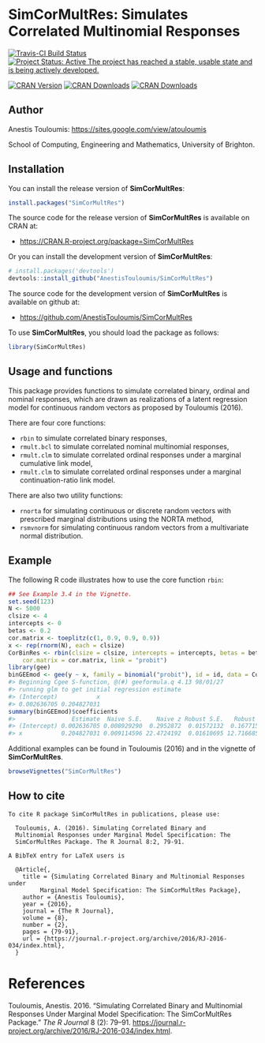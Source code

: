 
<!-- README.md is generated from README.Rmd. Please edit that file -->
SimCorMultRes: Simulates Correlated Multinomial Responses
=========================================================

[![Travis-CI Build Status](https://travis-ci.org/AnestisTouloumis/SimCorMultRes.svg?branch=master)](https://travis-ci.org/AnestisTouloumis/SimCorMultRes) [![Project Status: Active The project has reached a stable, usable state and is being actively developed.](http://www.repostatus.org/badges/latest/active.svg)](http://www.repostatus.org/#active)

[![CRAN Version](https://www.r-pkg.org/badges/version/SimCorMultRes?color=blue)](https://cran.r-project.org/package=SimCorMultRes) [![CRAN Downloads](https://cranlogs.r-pkg.org/badges/grand-total/SimCorMultRes?color=blue)](https://cranlogs.r-pkg.org/badges/grand-total/SimCorMultRes) [![CRAN Downloads](https://cranlogs.r-pkg.org/badges/SimCorMultRes)](https://cran.r-project.org/package=SimCorMultRes)

Author
------

Anestis Touloumis: <https://sites.google.com/view/atouloumis>

School of Computing, Engineering and Mathematics, University of Brighton.

Installation
------------

You can install the release version of **SimCorMultRes**:

``` r
install.packages("SimCorMultRes")
```

The source code for the release version of **SimCorMultRes** is available on CRAN at:

-   <https://CRAN.R-project.org/package=SimCorMultRes>

Or you can install the development version of **SimCorMultRes**:

``` r
# install.packages('devtools')
devtools::install_github("AnestisTouloumis/SimCorMultRes")
```

The source code for the development version of **SimCorMultRes** is available on github at:

-   <https://github.com/AnestisTouloumis/SimCorMultRes>

To use **SimCorMultRes**, you should load the package as follows:

``` r
library(SimCorMultRes)
```

Usage and functions
-------------------

This package provides functions to simulate correlated binary, ordinal and nominal responses, which are drawn as realizations of a latent regression model for continuous random vectors as proposed by Touloumis (2016).

There are four core functions:

-   `rbin` to simulate correlated binary responses,
-   `rmult.bcl` to simulate correlated nominal multinomial responses,
-   `rmult.clm` to simulate correlated ordinal responses under a marginal cumulative link model,
-   `rmult.clm` to simulate correlated ordinal responses under a marginal continuation-ratio link model.

There are also two utility functions:

-   `rnorta` for simulating continuous or discrete random vectors with prescribed marginal distributions using the NORTA method,
-   `rsmvnorm` for simulating continuous random vectors from a multivariate normal distribution.

Example
-------

The following R code illustrates how to use the core function `rbin`:

``` r
## See Example 3.4 in the Vignette.
set.seed(123)
N <- 5000
clsize <- 4
intercepts <- 0
betas <- 0.2
cor.matrix <- toeplitz(c(1, 0.9, 0.9, 0.9))
x <- rep(rnorm(N), each = clsize)
CorBinRes <- rbin(clsize = clsize, intercepts = intercepts, betas = betas, xformula = ~x, 
    cor.matrix = cor.matrix, link = "probit")
library(gee)
binGEEmod <- gee(y ~ x, family = binomial("probit"), id = id, data = CorBinRes$simdata)
#> Beginning Cgee S-function, @(#) geeformula.q 4.13 98/01/27
#> running glm to get initial regression estimate
#> (Intercept)           x 
#> 0.002636705 0.204827031
summary(binGEEmod)$coefficients
#>                Estimate  Naive S.E.    Naive z Robust S.E.   Robust z
#> (Intercept) 0.002636705 0.008929290  0.2952872  0.01572132  0.1677153
#> x           0.204827031 0.009114596 22.4724192  0.01610695 12.7166857
```

Additional examples can be found in Touloumis (2016) and in the vignette of **SimCorMultRes**.

``` r
browseVignettes("SimCorMultRes")
```

How to cite
-----------


    To cite R package SimCorMultRes in publications, please use:

      Touloumis, A. (2016). Simulating Correlated Binary and
      Multinomial Responses under Marginal Model Specification: The
      SimCorMultRes Package. The R Journal 8:2, 79-91.

    A BibTeX entry for LaTeX users is

      @Article{,
        title = {Simulating Correlated Binary and Multinomial Responses under 
             Marginal Model Specification: The SimCorMultRes Package},
        author = {Anestis Touloumis},
        year = {2016},
        journal = {The R Journal},
        volume = {8},
        number = {2},
        pages = {79-91},
        url = {https://journal.r-project.org/archive/2016/RJ-2016-034/index.html},
      }

References
==========

Touloumis, Anestis. 2016. “Simulating Correlated Binary and Multinomial Responses Under Marginal Model Specification: The SimCorMultRes Package.” *The R Journal* 8 (2): 79–91. <https://journal.r-project.org/archive/2016/RJ-2016-034/index.html>.
